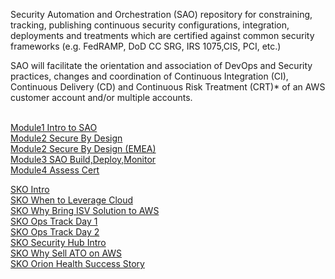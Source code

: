 Security Automation and Orchestration (SAO) repository for constraining, tracking, publishing continuous security configurations, integration, deployments and treatments which are certified against common security frameworks (e.g. FedRAMP, DoD CC SRG, IRS 1075,CIS, PCI, etc.)

SAO will facilitate the orientation and association of DevOps and Security practices, changes and coordination of Continuous Integration (CI), Continuous Delivery (CD) and Continuous Risk Treatment (CRT)* of an AWS customer account and/or multiple accounts.  
 <br> 
 
 [Module1 Intro to SAO](Module1.pdf) <br>
 [Module2 Secure By Design](Module2.pdf) <br>
 [Module2 Secure By Design (EMEA)](Module-2-SbD-MTG-EMEA-062618.pdf) <br>
 [Module3 SAO Build,Deploy,Monitor](Module3.pdf) <br>
 [Module4 Assess Cert](Module4.pdf) <br>
 
 [SKO Intro](SKO%20ATO-AWS-Intro.pdf) <br>
 [SKO When to Leverage Cloud](SKO%20ATOonAWS-When%20to%20Leverage%20Cloud%20Services.pdf) <br>
 [SKO Why Bring ISV Solution to AWS](SKO%20ATOonAWS-Why%20Architect%20and%20Bring%20to%20Market%20ISV%20Solutions%20on%20AWS%20GovCloud.pdf) <br>
 [SKO Ops Track Day 1](SKO%20Operations%20Track%20Day%201.pdf) <br>
 [SKO Ops Track Day 2](SKO%20Operations%20Track%20Day%202.pdf) <br>
 [SKO Security Hub Intro](SKO%20Security%20Hub%20Partner%20Onboarding%20Deck.pdf) <br>
 [SKO Why Sell ATO on AWS](SKO%20Why%20Sell%20ATO%20on%20AWS.pdf) <br>
 [SKO Orion Health Success Story](SKO%20cs_orion_health_success_story.pdf) <br>
